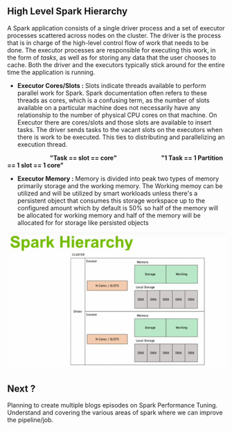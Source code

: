 ## High Level Spark Hierarchy

A Spark application consists of a single driver process and a set of executor processes scattered across nodes on the cluster. The driver is the process that is in charge of the high-level control flow of work that needs to be done. The executor processes are responsible for executing this work, in the form of  _tasks_, as well as for storing any data that the user chooses to cache. Both the driver and the executors typically stick around for the entire time the application is running.

 - **Executor Cores/Slots :** Slots indicate threads available to perform parallel work for Spark. Spark documentation often refers to these threads as cores, which is a confusing term, as the number of slots available on a particular machine does not necessarily have any relationship to the number of physical CPU cores on that machine. On Executor there are cores/slots and those slots are available to insert tasks. The driver sends tasks to the vacant slots on the executors when there is work to be executed. This ties to distributing and parallelizing an execution thread.

&nbsp;&nbsp;&nbsp;&nbsp;&nbsp;&nbsp;&nbsp;&nbsp;&nbsp;&nbsp;&nbsp;&nbsp;&nbsp;&nbsp;&nbsp;&nbsp;&nbsp;&nbsp;&nbsp;&nbsp;&nbsp;&nbsp;&nbsp;&nbsp; **"Task ==  slot  == core"**
&nbsp;&nbsp;&nbsp;&nbsp;&nbsp;&nbsp;&nbsp;&nbsp;&nbsp;&nbsp;&nbsp;&nbsp;&nbsp;&nbsp;&nbsp;&nbsp;&nbsp;&nbsp;&nbsp;&nbsp;&nbsp;&nbsp;&nbsp;&nbsp; **"1 Task == 1 Partition == 1 slot == 1 core"**

 - **Executor Memory :**  Memory is divided into peak two types of memory primarily storage and the working memory. The Working memoy  can be utilized and will be utilized by smart workloads unless there's a persistent object that consumes this storage workspace up to the configured amount which by default is 50% so half of the memory will be allocated for working memory and half of the memory will be allocated for for storage like persisted objects

![Spark](https://github.com/gurditsingh/blog/blob/gh-pages/_screenshots/spark_hierarchy.png?raw=true)



## Next ?

Planning to create multiple blogs episodes on Spark Performance Tuning. Understand and covering the various areas of spark where we can improve the pipeline/job.

<!--stackedit_data:
eyJoaXN0b3J5IjpbLTUzNjMzMzUwNywtMTk5OTk1Njg5MCwyMD
g0ODM1NDg3LC0xNDE0ODA4Njg2LC03MzY0OTAyMzMsLTE3ODY2
MzcyMjksMzI5NTg4MzU2LDIwNDc2NTQ0NCwtNTg1NDIzNjgwLD
I4Mjk2NDg5MCwtMTMwNjYzNTI1OCwtNTE3MDcwNjI1LC0xODUy
NjU0MTA5LC0xNzgxNTIzMDUyLDgxOTQxNjU0NiwtMTIxMzc3OT
MwNCwtMTE3Nzg5ODIwMCwtMTU5Mjc3NjgzOSwtMTMzNDI3MzU1
MCwtNjAxMjMyODA0XX0=
-->
